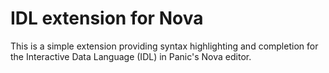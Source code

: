 # IDL extension for Nova

This is a simple extension providing syntax highlighting and completion for the
Interactive Data Language (IDL) in Panic's Nova editor.
